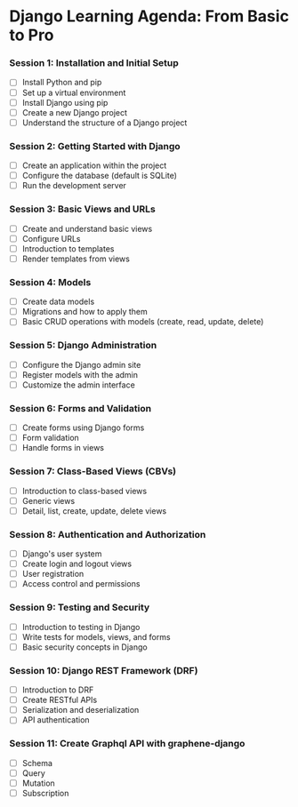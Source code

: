 # Django Learning Agenda: From Basic to Pro

### Session 1: Installation and Initial Setup

- [ ] Install Python and pip
- [ ] Set up a virtual environment
- [ ] Install Django using pip
- [ ] Create a new Django project
- [ ] Understand the structure of a Django project

### Session 2: Getting Started with Django

- [ ] Create an application within the project
- [ ] Configure the database (default is SQLite)
- [ ] Run the development server

### Session 3: Basic Views and URLs

- [ ] Create and understand basic views
- [ ] Configure URLs
- [ ] Introduction to templates
- [ ] Render templates from views

### Session 4: Models

- [ ] Create data models
- [ ] Migrations and how to apply them
- [ ] Basic CRUD operations with models (create, read, update, delete)

### Session 5: Django Administration

- [ ] Configure the Django admin site
- [ ] Register models with the admin
- [ ] Customize the admin interface

### Session 6: Forms and Validation

- [ ] Create forms using Django forms
- [ ] Form validation
- [ ] Handle forms in views

### Session 7: Class-Based Views (CBVs)

- [ ] Introduction to class-based views
- [ ] Generic views
- [ ] Detail, list, create, update, delete views

### Session 8: Authentication and Authorization

- [ ] Django's user system
- [ ] Create login and logout views
- [ ] User registration
- [ ] Access control and permissions

### Session 9: Testing and Security

- [ ] Introduction to testing in Django
- [ ] Write tests for models, views, and forms
- [ ] Basic security concepts in Django

### Session 10: Django REST Framework (DRF)

- [ ] Introduction to DRF
- [ ] Create RESTful APIs
- [ ] Serialization and deserialization
- [ ] API authentication

### Session 11: Create Graphql API with graphene-django

- [ ] Schema
- [ ] Query
- [ ] Mutation
- [ ] Subscription
